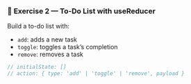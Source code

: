### 🔵 **Exercise 2 — To-Do List with useReducer**

Build a to-do list with:

- `add`: adds a new task
- `toggle`: toggles a task’s completion
- `remove`: removes a task

```jsx
// initialState: []
// action: { type: 'add' | 'toggle' | 'remove', payload }
```
